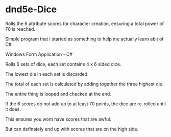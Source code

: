 # dnd5e-Dice
Rolls the 6 attribute scores for character creation, ensuring a total power of 70 is reached.

Simple program that i started as something to help me actually learn abit of C#

Windows Form Application - C#


Rolls 6 sets of dice, each set contains 4 x 6 sided dice.

The lowest die in each set is discarded.

The total of each set is calculated by adding together the three highest die.


The entire thing is looped and checked at the end.

If the 6 scores do not add up to at least 70 points, the dice are re-rolled until it does.

This ensures you wont have scores that are awful.


But can definately end up with scores that are on the high side.
